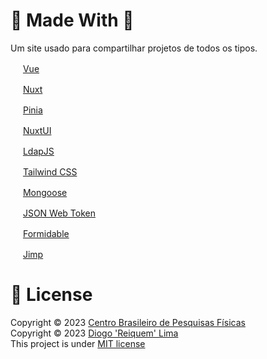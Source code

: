 # :rocket: Made With :rocket:

Um site usado para compartilhar projetos de todos os tipos.

<p href="https://vuejs.org/">
  <img src="https://vuejs.org/images/logo.png"  width="16" weight="16">
   <a href="https://vuejs.org/">Vue </a>
</p>
<p href="href="https://nuxt.com/">
  <img src="https://nuxt.com/assets/design-kit/icon-green.svg" width="16" weight="16">
  <a href="https://nuxt.com/">Nuxt</a>
</p>
<p href="https://pinia.vuejs.org/">
  <img src="https://pinia.vuejs.org/logo.svg"  width="16" weight="16">
  <a href="https://pinia.vuejs.org/">Pinia</a>
</p>
<p href="https://nuxt.com/"> 
  <img src="https://nuxt.com/assets/design-kit/icon-green.svg" width="16" weight="16">
   <a href="https://ui.nuxt.com/"> NuxtUI </a>
</p>
<p href="http://ldapjs.org/client.html"> 
  <img src="https://img.icons8.com/?size=64&id=SEjhbYnnL7Ft&format=png"  width="16" weight="16">
   <a href="http://ldapjs.org/client.html"> LdapJS </a>
</p>
<p href="https://tailwindcss.com/">
  <img src="https://uxwing.com/wp-content/themes/uxwing/download/brands-and-social-media/tailwind-css-icon.png"  width="16" weight="16">
   <a href="https://tailwindcss.com/"> Tailwind CSS </a>
</p>
<p href="https://mongoosejs.com/">
  <img src="https://camo.githubusercontent.com/7c7fbe6f3610c81818ecccf72405ec231cb5417325c63531cfe375c271ebf625/68747470733a2f2f6d6f6e676f6f73656a732e636f6d2f646f63732f696d616765732f66617669636f6e2f66617669636f6e2d39367839362e706e67"  width="16" weight="16">
  <a href="https://mongoosejs.com/">  Mongoose </a>
</p>
<p href="https://jwt.io/">
  <img src="https://jwt.io/img/pic_logo.svg" width="16" weight="16">
   <a href="https://jwt.io/">JSON Web Token </a>
</p>
<p href="https://github.com/node-formidable/formidable">
  <img src="https://avatars.githubusercontent.com/u/43678974?s=48&v=4"  width="16" weight="16">
   <a href="https://github.com/node-formidable/formidable"> Formidable </a>
</p>
<p href="https://github.com/jimp-dev/jimp">
  <img src="https://camo.githubusercontent.com/7e0384722971d6fc6c2539adab1ee8c2d9b5ed864ec57459283eb3b86b3a87d0/68747470733a2f2f73332e616d617a6f6e6177732e636f6d2f7069782e69656d6f6a692e636f6d2f696d616765732f656d6f6a692f6170706c652f696f732d31312f3235362f637261796f6e2e706e67"  width="16" weight="16">
  <a href="https://github.com/jimp-dev/jimp">  Jimp </a>
</p>

# :pencil: License

Copyright © 2023 <a href="cbpf.br">Centro Brasileiro de Pesquisas Físicas</a><br>
Copyright © 2023 <a href="https://github.com/reiquem" >Diogo 'Reiquem' Lima </a> <br>
This project is under <a href="https://github.com/Reiquem/Portfolio-de-Projetos/blob/main/LICENSE">MIT license </a>

